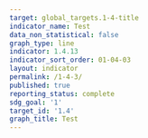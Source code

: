 ```yaml
---
target: global_targets.1-4-title
indicator_name: Test
data_non_statistical: false
graph_type: line
indicator: 1.4.13
indicator_sort_order: 01-04-03
layout: indicator
permalink: /1-4-3/
published: true
reporting_status: complete
sdg_goal: '1'
target_id: '1.4'
graph_title: Test
---
```

